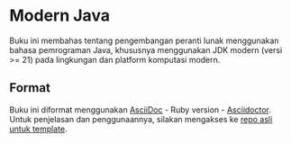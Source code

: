 # Modern Java

Buku ini membahas tentang pengembangan peranti lunak menggunakan bahasa pemrograman Java, khususnya menggunakan JDK modern (versi >= 21) pada lingkungan dan platform komputasi modern.

## Format

Buku ini diformat menggunakan [AsciiDoc](https://asciidoc.org/) - Ruby version - [Asciidoctor](https://asciidoctor.org/). Untuk penjelasan dan penggunaannya, silakan mengakses ke [repo asli untuk template](https://github.com/zimera-school/book-template-asciidoc).

